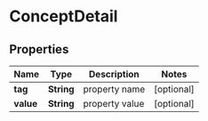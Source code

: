 
# ConceptDetail

## Properties
Name | Type | Description | Notes
------------ | ------------- | ------------- | -------------
**tag** | **String** | property name  |  [optional]
**value** | **String** | property value  |  [optional]



